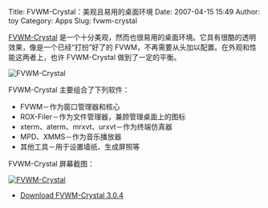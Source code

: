 Title: FVWM-Crystal：美观且易用的桌面环境
Date: 2007-04-15 15:49
Author: toy
Category: Apps
Slug: fvwm-crystal

[FVWM-Crystal](http://fvwm-crystal.org/)
是一个十分美观，然而也很易用的桌面环境。它具有很酷的透明效果，像是一个已经“打扮”好了的
FVWM，不再需要从头加以配置。在外观和性能这两者上，也许 FVWM-Crystal
做到了一定的平衡。

![FVWM-Crystal](http://i.linuxtoy.org/i/2007/04/fvwm-crystal.png)

FVWM-Crystal 主要组合了下列软件：

-   FVWM－作为窗口管理器和核心
-   ROX-Filer－作为文件管理器，兼顾管理桌面上的图标
-   xterm、aterm、mrxvt、urxvt－作为终端仿真器
-   MPD、XMMS－作为音乐播放器
-   其他工具－用于设置墙纸、生成屏照等

FVWM-Crystal 屏幕截图：

[![FVWM-Crystal](http://i.linuxtoy.org/i/2007/04/fvwm-crystal_s.jpg)](http://i.linuxtoy.org/i/2007/04/fvwm-crystal.jpg)

- [Download FVWM-Crystal 3.0.4](http://fvwm-crystal.org/download.html)
